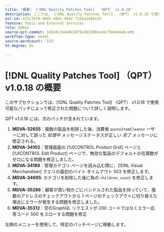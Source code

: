 ```yaml
---
title: '概要： [!DNL Quality Patches Tool]  （QPT） v1.0.18'
description: ここでは、 [!DNL Quality Patches Tool]  （QPT） v1.0.18 で使用可能なパッチによって修正された問題について詳しく説明します。
exl-id: a72c7bf0-4695-48d1-96d2-7326a2483e33
feature: Tools and External Services
role: Admin
source-git-commit: 1d2e0c1b4a8e3d79a362500ee3ec7bde84a6ce0d
workflow-type: tm+mt
source-wordcount: '171'
ht-degree: 0%

---
```


# [!DNL Quality Patches Tool] （QPT） v1.0.18 の概要

このサブセクションでは、[!DNL Quality Patches Tool] （QPT） v1.0.18 で使用可能なパッチによって修正された問題について詳しく説明します。

QPT v1.0.18 には、次のパッチが含まれています。

1. **MDVA-32655**：複数の製品を削除した後、消費者 `quoteItemCleaner` ーザーに対して誤った *処理中* メッセージステータスが正しい *完了* メッセージに修正される。
1. **MDVA-34102**：管理画面の [!UICONTROL Product Grid] ページと [!UICONTROL Edit Product] ページで、無効な製品のデフォルトの在庫数がゼロになる問題を修正しました。
1. **MDVA-34189**：管理カテゴリ ページを読み込む際に、[!DNL Visual Merchandiser] クエリの最初のバイト タイムアウト 503 を修正します。
1. **MDVA-34695**: カテゴリを削除した後に負の `children_count` を修正します。
1. **MDVA-35286**：顧客が買い物かごにバンドルされた製品を持っていて、複数のアドレスのチェックアウトから 1 ページのチェックアウトに切り替えた場合にエラーが発生する問題を修正しました。
1. **MDVA-35312**：空のGraphQL リクエストが 200 コードではなくエラー応答コード 500 をスローする問題を修正

左側のメニューを使用して、特定のパッチページに移動します。
